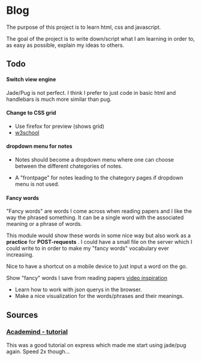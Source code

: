 # Blog

The purpose of this project is to learn html, css and javascript.

The goal of the project is to write down/script what I am learning in order to, as easy as possible, explain my ideas to others.


## Todo

#### Switch view engine

Jade/Pug is not perfect. I think I prefer to just code in basic html and handlebars is much more similar than pug.


#### Change to CSS grid

* Use firefox for preview (shows grid)
* [w3school](https://www.w3schools.com/css/css_grid.asp)

#### dropdown menu for notes

* Notes should become a dropdown menu
  where one can choose between the
  different chategories of notes.

* A "frontpage" for notes leading to the
  chategory pages if dropdown menu is not
  used.


#### Fancy words

"Fancy words" are words I come across when reading papers and I like the way the phrased something. 
It can be a single word with the associated meaning or a phrase of words.

This module would show these words in some nice way but also work as a <strong>practice</strong>  for <strong>POST-requests</strong> . I could have
a small file on the server which I could write to in order to make my "fancy words" vocabulary ever increasing.

Nice to have a shortcut on a mobile device to just input a word on the go.

Show "fancy" words I save from reading papers 
[video inspiration](https://www.youtube.com/watch?v=4zr8j-jeU_M)

* Learn how to work with json querys in
  the browser.
* Make a nice visualization for the
  words/phrases and their meanings. 


## Sources 

### [Academind - tutorial](https://www.youtube.com/watch?v=bf8L9tQi_MQ)

This was a good tutorial on express which made me start using jade/pug again. Speed 2x though...

